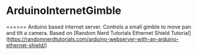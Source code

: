 # ArduinoInternetGimble
======
Arduino based internet server. Controls a small gimble to move pan and tilt a camera. 
Based on [Random Nerd Tutorials Ethernet Shield Tutorial] (https://randomnerdtutorials.com/arduino-webserver-with-an-arduino-ethernet-shield/) 
